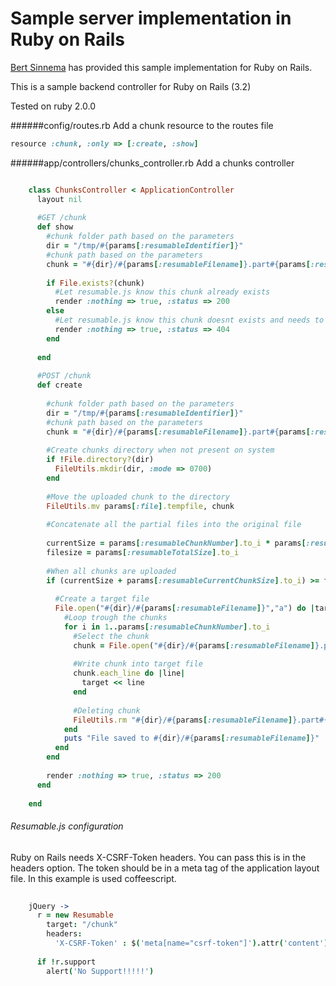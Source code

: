 # Sample server implementation in Ruby on Rails 

[Bert Sinnema](https://github.com/bertsinnema) has provided this sample implementation for Ruby on Rails. 

This is a sample backend controller for Ruby on Rails (3.2)

Tested on ruby 2.0.0 

######config/routes.rb
Add a chunk resource to the routes file

```ruby 
resource :chunk, :only => [:create, :show]
```
######app/controllers/chunks_controller.rb
Add a chunks controller

```ruby

	class ChunksController < ApplicationController
	  layout nil
	  
	  #GET /chunk
	  def show
	    #chunk folder path based on the parameters
	    dir = "/tmp/#{params[:resumableIdentifier]}"
	    #chunk path based on the parameters
	    chunk = "#{dir}/#{params[:resumableFilename]}.part#{params[:resumableChunkNumber]}"
	
	    if File.exists?(chunk)
	      #Let resumable.js know this chunk already exists
	      render :nothing => true, :status => 200    
	    else
	      #Let resumable.js know this chunk doesnt exists and needs to be uploaded
	      render :nothing => true, :status => 404    
	    end
	    
	  end
	
	  #POST /chunk
	  def create
	
	    #chunk folder path based on the parameters
	    dir = "/tmp/#{params[:resumableIdentifier]}"
	    #chunk path based on the parameters
	    chunk = "#{dir}/#{params[:resumableFilename]}.part#{params[:resumableChunkNumber]}"
	
	    #Create chunks directory when not present on system
	    if !File.directory?(dir)
	      FileUtils.mkdir(dir, :mode => 0700)
	    end
	
	    #Move the uploaded chunk to the directory
	    FileUtils.mv params[:file].tempfile, chunk
	
	    #Concatenate all the partial files into the original file
	
	    currentSize = params[:resumableChunkNumber].to_i * params[:resumableChunkSize].to_i
	    filesize = params[:resumableTotalSize].to_i
	
	    #When all chunks are uploaded
	    if (currentSize + params[:resumableCurrentChunkSize].to_i) >= filesize
	      
	      #Create a target file
	      File.open("#{dir}/#{params[:resumableFilename]}","a") do |target|
	        #Loop trough the chunks
	        for i in 1..params[:resumableChunkNumber].to_i
	          #Select the chunk
	          chunk = File.open("#{dir}/#{params[:resumableFilename]}.part#{i}", 'r').read
	          
	          #Write chunk into target file
	          chunk.each_line do |line|
	            target << line
	          end
	          
	          #Deleting chunk
	          FileUtils.rm "#{dir}/#{params[:resumableFilename]}.part#{i}", :force => true 
	        end
	        puts "File saved to #{dir}/#{params[:resumableFilename]}"
	      end
	    end
	
	    render :nothing => true, :status => 200
	  end  
	
	end
```

###### Resumable.js configuration
Ruby on Rails needs X-CSRF-Token headers. You can pass this is in the headers option. The token should be in a meta tag of the application layout file. In this example is used coffeescript.

```coffeescript
	
	jQuery ->  
	  r = new Resumable
	    target: "/chunk"
	    headers:
	      'X-CSRF-Token' : $('meta[name="csrf-token"]').attr('content')
	
	  if !r.support
	    alert('No Support!!!!!')
```